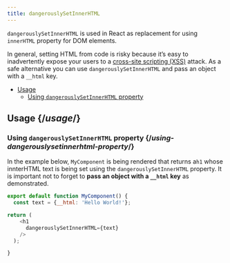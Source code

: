 ```yaml
---
title: dangerouslySetInnerHTML
---
```


<Intro>

`dangerouslySetInnerHTML` is used in React as replacement for using `innerHTML` property for DOM elements.

</Intro>

<Note>

In general, setting HTML from code is risky because it’s easy to inadvertently expose your users to a [cross-site scripting (XSS)](https://en.wikipedia.org/wiki/Cross-site_scripting) attack. As a safe alternative you can use `dangerouslySetInnerHTML` and pass an object with a `__html` key.

</Note>

- [Usage](#usage)
  - [Using `dangerouslySetInnerHTML` property](#using-dangerouslysetinnerhtml-property)

## Usage {/*usage*/}

### Using `dangerouslySetInnerHTML` property {/*using-dangerouslysetinnerhtml-property*/}

In the example below, `MyComponent` is being rendered that returns a`h1` whose innterHTML text is being set using the `dangerouslySetInnerHTML` property. It is important not to forget to **pass an object with a `__html` key** as demonstrated.


<Sandpack>

``` js App.js
export default function MyComponent() {
  const text = {__html: 'Hello World!'};

return (
    <h1
      dangerouslySetInnerHTML={text}
    />
  );

}
```
</Sandpack>
